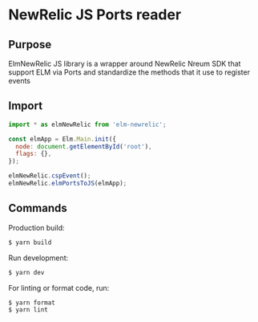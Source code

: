 # NewRelic JS Ports reader

## Purpose

ElmNewRelic JS library is a wrapper around NewRelic Nreum SDK that support ELM via Ports and standardize the methods that it use to register events

## Import

```js
import * as elmNewRelic from 'elm-newrelic';

const elmApp = Elm.Main.init({
  node: document.getElementById('root'),
  flags: {},
});

elmNewRelic.cspEvent();
elmNewRelic.elmPortsToJS(elmApp);
```

## Commands

Production build:
```sh
$ yarn build
```

Run development:
```sh
$ yarn dev
```

For linting or format code, run:
```sh
$ yarn format
$ yarn lint
```
